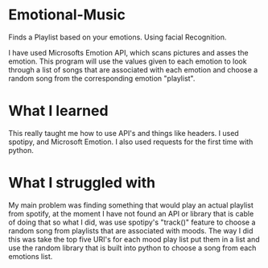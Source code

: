 # Emotional-Music
Finds a Playlist based on your emotions. Using facial Recognition.

I have used Microsofts Emotion API, which scans pictures and asses the emotion.
This program will use the values given to each emotion to look through a list of songs that are associated with each emotion and choose 
a random song from the corresponding emotion "playlist".

# What I learned
This really taught me how to use API's and things like headers. I used spotipy, and Microsoft Emotion. I also used requests for the first time with python. 

# What I struggled with
My main problem was finding something that would play an actual playlist from spotify, at the moment I have not found an API or library that is cable of doing that so what I did, was use spotipy's "track()" feature to choose a random song from playlists that are associated with moods. The way I did this was take the top five URI's for each mood play list put them in a list and use the random library that is built into python to choose a song from each emotions list.
